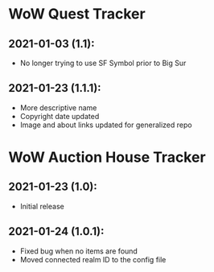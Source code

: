 # WoW Quest Tracker 

## 2021-01-03 (1.1):

* No longer trying to use SF Symbol prior to Big Sur

## 2021-01-23 (1.1.1):

* More descriptive name
* Copyright date updated
* Image and about links updated for generalized repo

# WoW Auction House Tracker

## 2021-01-23 (1.0):

* Initial release

## 2021-01-24 (1.0.1):

* Fixed bug when no items are found
* Moved connected realm ID to the config file
